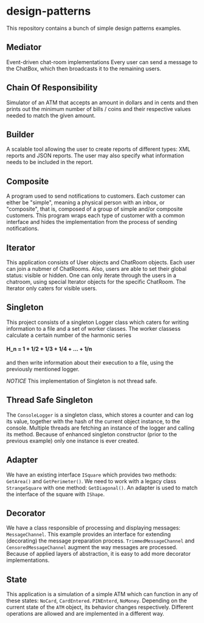 # design-patterns
This repository contains a bunch of simple design patterns examples.

## Mediator
Event-driven chat-room implementations
Every user can send a message to the ChatBox, which then broadcasts it to the remaining users.

## Chain Of Responsibility
Simulator of an ATM that accepts an amount in dollars and in cents and then prints out the minimum
number of bills / coins and their respective values needed to match the given amount.

## Builder
A scalable tool allowing the user to create reports of different types: XML reports and JSON reports.
The user may also specify what information needs to be included in the report.

## Composite
A program used to send notifications to customers. Each customer can either be "simple", meaning a physical person with an inbox, or "composite",
that is, composed of a group of simple and/or composite customers.
This program wraps each type of customer with a common interface and hides the implementation from the process of sending notifications.

## Iterator
This application consists of User objects and ChatRoom objects. Each user can join a nubmer of ChatRooms. Also, users are able to set their
global status: visible or hidden.
One can only iterate through the users in a chatroom, using special Iterator objects for the specific ChatRoom.
The Iterator only caters for visible users.

## Singleton
This project consists of a singleton Logger class which caters for writing information to a file and a set of worker classes.
The worker classess calculate a certain number of the harmonic series
#### H_n = 1 + 1/2 + 1/3 + 1/4 + ... + 1/n
and then write information about their execution
to a file, using the previously mentioned logger.

*NOTICE* This implementation of Singleton is not thread safe.

## Thread Safe Singleton
The `ConsoleLogger` is a singleton class, which stores a counter and can log its value, together with the hash of the current object
instance, to the console. Multiple threads are fetching an instance of the logger and calling its method. Because of enhanced 
singleton constructor (prior to the previous example) only one instance is ever created.

## Adapter
We have an existing interface `ISquare` which provides two methods: `GetArea()` and `GetPerimeter()`. We need to work with
a legacy class `StrangeSquare` with one method: `GetDiagonal()`.
An adapter is used to match the interface of the square with `IShape`.

## Decorator
We have a class responsible of processing and displaying messages: `MessageChannel`. This example provides an interface for extending (decorating) the
message preparation process. `TrimmedMessageChannel` and `CensoredMessageChannel` augment the way messages are processed. Because of applied layers
of abstraction, it is easy to add more decorator implementations.

## State
This application is a simulation of a simple ATM which can function in any of these states: `NoCard`, `CardEntered`. `PINEnterd`, `NoMoney`.
Depending on the current state of the `ATM` object, its behavior changes respectively.
Different operations are allowed and are implemented in a different way.